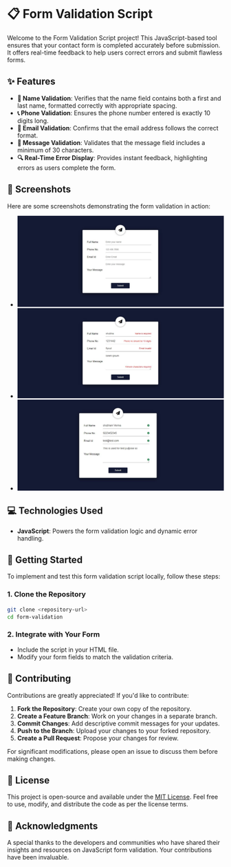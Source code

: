 # 📋 Form Validation Script

Welcome to the Form Validation Script project! This JavaScript-based tool ensures that your contact form is completed accurately before submission. It offers real-time feedback to help users correct errors and submit flawless forms.

## ✨ Features

- **📝 Name Validation**: Verifies that the name field contains both a first and last name, formatted correctly with appropriate spacing.
- **📞 Phone Validation**: Ensures the phone number entered is exactly 10 digits long.
- **📧 Email Validation**: Confirms that the email address follows the correct format.
- **💬 Message Validation**: Validates that the message field includes a minimum of 30 characters.
- **🔍 Real-Time Error Display**: Provides instant feedback, highlighting errors as users complete the form.

## 📸 Screenshots

Here are some screenshots demonstrating the form validation in action:

- ![Screenshot 1](https://github.com/shamshubham/Form-Validation/blob/master/screenShots/Capture.JPG)
- ![Screenshot 2](https://github.com/shamshubham/Form-Validation/blob/master/screenShots/Capture1.JPG)
- ![Screenshot 3](https://github.com/shamshubham/Form-Validation/blob/master/screenShots/Capture2.JPG)

## 💻 Technologies Used

- **JavaScript**: Powers the form validation logic and dynamic error handling.

## 🚀 Getting Started

To implement and test this form validation script locally, follow these steps:

### 1. Clone the Repository

```bash
git clone <repository-url>
cd form-validation
```

### 2. Integrate with Your Form

- Include the script in your HTML file.
- Modify your form fields to match the validation criteria.

## 🤝 Contributing

Contributions are greatly appreciated! If you'd like to contribute:

1. **Fork the Repository**: Create your own copy of the repository.
2. **Create a Feature Branch**: Work on your changes in a separate branch.
3. **Commit Changes**: Add descriptive commit messages for your updates.
4. **Push to the Branch**: Upload your changes to your forked repository.
5. **Create a Pull Request**: Propose your changes for review.

For significant modifications, please open an issue to discuss them before making changes.

## 📜 License

This project is open-source and available under the [MIT License](LICENSE). Feel free to use, modify, and distribute the code as per the license terms.

## 🙏 Acknowledgments

A special thanks to the developers and communities who have shared their insights and resources on JavaScript form validation. Your contributions have been invaluable.
